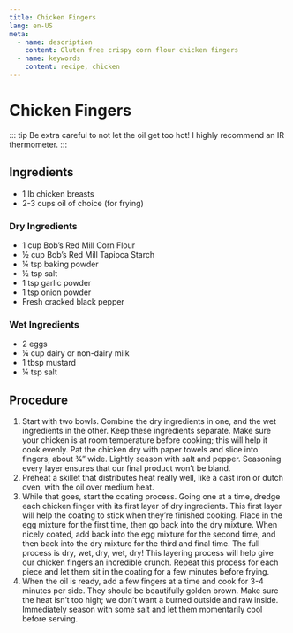 ```yaml
---
title: Chicken Fingers
lang: en-US
meta:
  - name: description
    content: Gluten free crispy corn flour chicken fingers
  - name: keywords
    content: recipe, chicken
---
```


# Chicken Fingers

::: tip
Be extra careful to not let the oil get too hot! I highly recommend an IR thermometer.
:::

## Ingredients
* 1 lb chicken breasts
* 2-3 cups oil of choice (for frying)

### Dry Ingredients
* 1 cup Bob’s Red Mill Corn Flour
* ½ cup Bob’s Red Mill Tapioca Starch
* ¼ tsp baking powder
* ½ tsp salt
* 1 tsp garlic powder
* 1 tsp onion powder
* Fresh cracked black pepper

### Wet Ingredients
* 2 eggs
* ¼ cup dairy or non-dairy milk
* 1 tbsp mustard
* ¼ tsp salt

## Procedure
1. Start with two bowls.  Combine the dry ingredients in one, and the wet ingredients in the other.  Keep these ingredients separate.  Make sure your chicken is at room temperature before cooking; this will help it cook evenly.  Pat the chicken dry with paper towels and slice into fingers, about ¾” wide.  Lightly season with salt and pepper.  Seasoning every layer ensures that our final product won’t be bland.
2. Preheat a skillet that distributes heat really well, like a cast iron or dutch oven, with the oil over medium heat.
3. While that goes, start the coating process.  Going one at a time, dredge each chicken finger with its first layer of dry ingredients.  This first layer will help the coating to stick when they’re finished cooking.  Place in the egg mixture for the first time, then go back into the dry mixture.  When nicely coated, add back into the egg mixture for the second time, and then back into the dry mixture for the third and final time.  The full process is dry, wet, dry, wet, dry!  This layering process will help give our chicken fingers an incredible crunch.  Repeat this process for each piece and let them sit in the coating for a few minutes before frying.
4. When the oil is ready, add a few fingers at a time and cook for 3-4 minutes per side.  They should be beautifully golden brown.  Make sure the heat isn’t too high; we don’t want a burned outside and raw inside.  Immediately season with some salt and let them momentarily cool before serving.